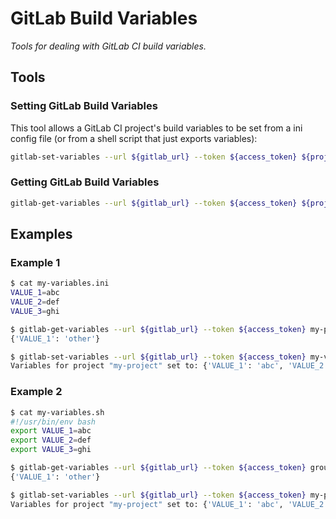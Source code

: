 # GitLab Build Variables
_Tools for dealing with GitLab CI build variables._


## Tools
### Setting GitLab Build Variables
This tool allows a GitLab CI project's build variables to be set from a ini config file (or from a shell script that 
just exports variables):
```bash
gitlab-set-variables --url ${gitlab_url} --token ${access_token} ${project} ${location_of_variables}
```

### Getting GitLab Build Variables
```bash
gitlab-get-variables --url ${gitlab_url} --token ${access_token} ${project}
```


## Examples
### Example 1
```bash
$ cat my-variables.ini
VALUE_1=abc
VALUE_2=def
VALUE_3=ghi

$ gitlab-get-variables --url ${gitlab_url} --token ${access_token} my-project
{'VALUE_1': 'other'}

$ gitlab-set-variables --url ${gitlab_url} --token ${access_token} my-variables.ini group/my-project
Variables for project "my-project" set to: {'VALUE_1': 'abc', 'VALUE_2': 'def', 'VALUE_3': 'ghi'}
```

### Example 2
```bash
$ cat my-variables.sh
#!/usr/bin/env bash
export VALUE_1=abc
export VALUE_2=def
export VALUE_3=ghi

$ gitlab-get-variables --url ${gitlab_url} --token ${access_token} group/my-project
{'VALUE_1': 'other'}

$ gitlab-set-variables --url ${gitlab_url} --token ${access_token} my-project my-variables.ini 
Variables for project "my-project" set to: {'VALUE_1': 'abc', 'VALUE_2': 'def', 'VALUE_3': 'ghi'}
```